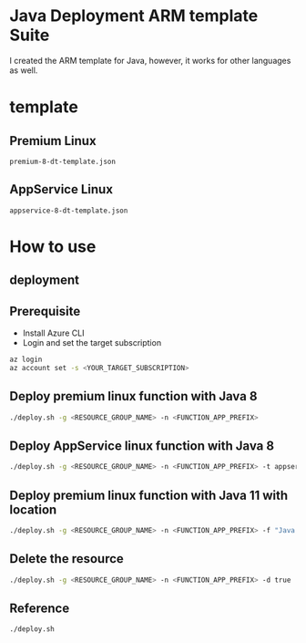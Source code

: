 # Java Deployment ARM template Suite

I created the ARM template for Java, however, it works for other languages as well.

# template 

## Premium Linux

`premium-8-dt-template.json`

## AppService Linux

`appservice-8-dt-template.json`

# How to use

## deployment 

## Prerequisite

* Install Azure CLI
* Login and set the target subscription

```bash
az login
az account set -s <YOUR_TARGET_SUBSCRIPTION>
```

## Deploy premium linux function with Java 8

```bash
./deploy.sh -g <RESOURCE_GROUP_NAME> -n <FUNCTION_APP_PREFIX> 
```

## Deploy AppService linux function with Java 8

```bash
./deploy.sh -g <RESOURCE_GROUP_NAME> -n <FUNCTION_APP_PREFIX> -t appservice-8-dt-template.json 
```

## Deploy premium linux function with Java 11 with location

```bash
./deploy.sh -g <RESOURCE_GROUP_NAME> -n <FUNCTION_APP_PREFIX> -f "Java|11" -l westus2
```

## Delete the resource

```bash
./deploy.sh -g <RESOURCE_GROUP_NAME> -n <FUNCTION_APP_PREFIX> -d true
```

## Reference 

```bash
./deploy.sh
```